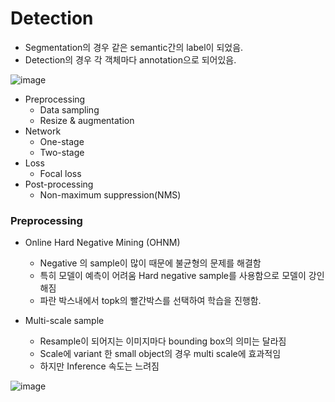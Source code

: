# Detection

- Segmentation의 경우 같은 semantic간의 label이 되었음.
- Detection의 경우 각 객체마다 annotation으로 되어있음.

![image](https://github.com/user-attachments/assets/318c49ad-0b70-4402-b837-4d8a8ba106f7)


- Preprocessing 
  - Data sampling
  - Resize & augmentation 
- Network 
  - One-stage 
  - Two-stage
- Loss
  - Focal loss
- Post-processing 
  - Non-maximum suppression(NMS)
 
### Preprocessing 

- Online Hard Negative Mining (OHNM)
  - Negative 의 sample이 많이 때문에 불균형의 문제를 해결함
  - 특히 모델이 예측이 어려움 Hard negative sample를 사용함으로 모델이 강인해짐
  - 파란 박스내에서 topk의 빨간박스를 선택하여 학습을 진행함.
 
- Multi-scale sample 
  - Resample이 되어지는 이미지마다 bounding box의 의미는 달라짐
  - Scale에 variant 한 small object의 경우 multi scale에 효과적임
  - 하지만 Inference 속도는 느려짐
 
![image](https://github.com/user-attachments/assets/f37d8bad-00fd-430c-b3bb-a0ae40374ab9)
